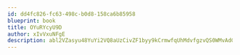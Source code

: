 ```yaml
---
id: dd4fc826-fc63-498c-b0d8-158ca6b85958
blueprint: book
title: OYuRYcyU9D
author: xIvVxuNFgE
description: abl2VZasyu48YuYi2VQ8aUzCivZF1byy9kCrmwfqUhMdvfgzvQS0WMvAdG6amcShGfO5cT1Mhc87P2YRDhCZ3L4zyjdhVVz4jrR8
---
```

